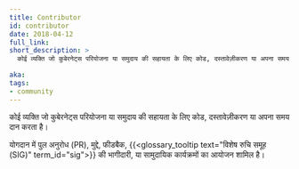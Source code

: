 ```yaml
---
title: Contributor
id: contributor
date: 2018-04-12
full_link: 
short_description: >
  कोई व्यक्ति जो कुबेरनेट्स परियोजना या समुदाय की सहायता के लिए कोड, दस्तावेज़ीकरण या अपना समय दान करता है।

aka: 
tags:
- community
---
```

 कोई व्यक्ति जो कुबेरनेट्स परियोजना या समुदाय की सहायता के लिए कोड, दस्तावेज़ीकरण या अपना समय दान करता है।

<!--more--> 

योगदान में पुल अनुरोध (PR), मुद्दे, फीडबैक, {{<glossary_tooltip text="विशेष रुचि समूह (SIG)" term_id="sig">}} की भागीदारी, या सामुदायिक कार्यक्रमों का आयोजन शामिल है।
